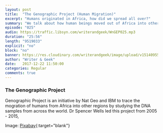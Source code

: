 ```yaml
---
layout: post
title:  "The Genographic Project (Human Migration)"
excerpt: "Humans originated in Africa, how did we spread all over?"
summary: "We talk about how human beings moved out of Africa into other parts of the world"
episode: "025"
audio: https://traffic.libsyn.com/writerandgeek/WnGEP025.mp3
duration: "25:56"
length: "9519033"
explicit: "no"
block: "no"
banner: https://res.cloudinary.com/writerandgeek/image/upload/v1514095583/genography.jpg
author: "Writer & Geek"
date:   2017-12-22 11:50:00
categories: Regular
comments: true
---
```

### The Genographic Project
Genographic Project is an initiative by Nat Geo and IBM to trace the mogration of humans from Africa into other regions by studying the DNA samples from across the world. Dr Spencer Wells led this project from 2005 - 2015,

Image: [Pixabay](https://pixabay.com/en/dna-body-strand-molecule-biology-2371858/){:target="blank"}